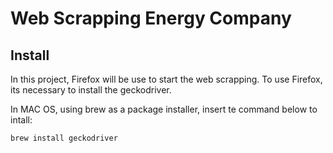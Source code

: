 # Web Scrapping Energy Company

## Install
In this project, Firefox will be use to start the web scrapping.
To use Firefox, its necessary to install the geckodriver.

In MAC OS, using brew as a package installer, insert te command below to intall:
```
brew install geckodriver
``` 
